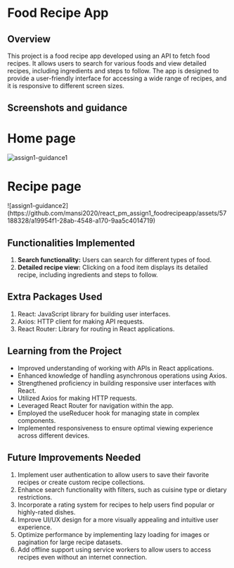 # Food Recipe App

## Overview
This project is a food recipe app developed using an API to fetch food recipes. It allows users to search for various foods and view detailed recipes, including ingredients and steps to follow. The app is designed to provide a user-friendly interface for accessing a wide range of recipes, and it is responsive to different screen sizes.

## Screenshots and guidance

<h1>Home page</h1>  

![assign1-guidance1](https://github.com/mansi2020/react_pm_assign1_foodrecipeapp/assets/57188328/da335e60-6927-4b4c-8d0e-d5966b91019b)  

<h1>Recipe page</h1> 
![assign1-guidance2](https://github.com/mansi2020/react_pm_assign1_foodrecipeapp/assets/57188328/a19954f1-28ab-4548-a170-9aa5c4014719)




## Functionalities Implemented
1. **Search functionality:** Users can search for different types of food.
2. **Detailed recipe view:** Clicking on a food item displays its detailed recipe, including ingredients and steps to follow.

## Extra Packages Used
1. React: JavaScript library for building user interfaces.
2. Axios: HTTP client for making API requests.
3. React Router: Library for routing in React applications.

## Learning from the Project
- Improved understanding of working with APIs in React applications.
- Enhanced knowledge of handling asynchronous operations using Axios.
- Strengthened proficiency in building responsive user interfaces with React.
- Utilized Axios for making HTTP requests.
- Leveraged React Router for navigation within the app.
- Employed the useReducer hook for managing state in complex components.
- Implemented responsiveness to ensure optimal viewing experience across different devices.

## Future Improvements Needed
1. Implement user authentication to allow users to save their favorite recipes or create custom recipe collections.
2. Enhance search functionality with filters, such as cuisine type or dietary restrictions.
3. Incorporate a rating system for recipes to help users find popular or highly-rated dishes.
4. Improve UI/UX design for a more visually appealing and intuitive user experience.
5. Optimize performance by implementing lazy loading for images or pagination for large recipe datasets.
6. Add offline support using service workers to allow users to access recipes even without an internet connection.


